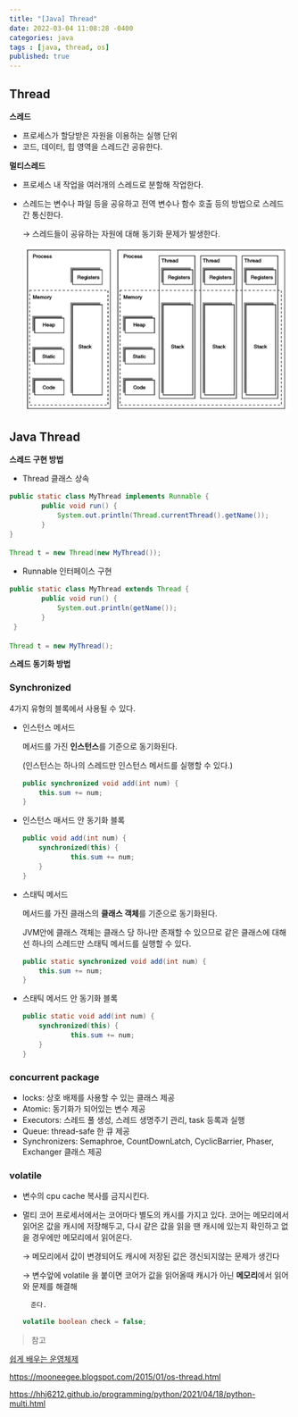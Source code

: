 ```yaml
---
title: "[Java] Thread"
date: 2022-03-04 11:08:28 -0400
categories: java 
tags : [java, thread, os]
published: true
---
```



## Thread

**스레드**

- 프로세스가 할당받은 자원을 이용하는 실행 단위
- 코드, 데이터, 힙 영역을 스레드간 공유한다.

**멀티스레드**

- 프로세스 내 작업을 여러개의 스레드로 분할해 작업한다.
- 스레드는 변수나 파일 등을 공유하고 전역 변수나 함수 호출 등의 방법으로 스레드간 통신한다.
    
    → 스레드들이 공유하는 자원에 대해 동기화 문제가 발생한다. 

    ![GitHub Logo](/assets/images/process_thread_memory.png)

 

## Java Thread

**스레드 구현 방법**

- Thread 클래스 상속

```java
public static class MyThread implements Runnable {
        public void run() {
            System.out.println(Thread.currentThread().getName());
        }
}

Thread t = new Thread(new MyThread());
```

- Runnable 인터페이스 구현

```java
public static class MyThread extends Thread {
        public void run() {
            System.out.println(getName());
        }
 }

Thread t = new MyThread();
```

**스레드 동기화 방법**

### Synchronized

4가지 유형의 블록에서 사용될 수 있다.

- 인스턴스 메서드
    
    메서드를 가진 **인스턴스**를 기준으로 동기화된다.
    
    (인스턴스는 하나의 스레드만 인스턴스 메서드를 실행할 수 있다.)
    
    ```java
    public synchronized void add(int num) {
    	this.sum += num;
    }
    ```
    
- 인스턴스 매서드 안 동기화 블록
    
    ```java
    public void add(int num) {
        synchronized(this) {
    		    this.sum += num;
        }
    }
    ```
    
- 스태틱 메서드
    
    메서드를 가진 클래스의 **클래스 객체**를 기준으로 동기화된다.
    
    JVM안에 클래스 객체는 클래스 당 하나만 존재할 수 있으므로 같은 클래스에 대해선 하나의 스레드만 스태틱 메서드를 실행할 수 있다.
    
    ```java
    public static synchronized void add(int num) {
    	this.sum += num;
    }
    ```
    
- 스태틱 메서드 안 동기화 블록
    
    ```java
    public static void add(int num) {
        synchronized(this) {
    		    this.sum += num;
        }
    }
    ```
    

### concurrent package

- locks: 상호 배제를 사용할 수 있는 클래스 제공
- Atomic: 동기화가 되어있는 변수 제공
- Executors: 스레드 풀 생성, 스레드 생명주기 관리, task 등록과 실행
- Queue: thread-safe 한 큐 제공
- Synchronizers: Semaphroe, CountDownLatch, CyclicBarrier, Phaser, Exchanger 클래스 제공

### volatile

- 변수의 cpu cache 복사를 금지시킨다.
- 멀티 코어 프로세서에서는 코어마다 별도의 캐시를 가지고 있다. 코어는 메모리에서 읽어온 값을 캐시에 저장해두고, 다시 같은 값을 읽을 땐 캐시에 있는지 확인하고 없을 경우에만 메모리에서 읽어온다.
    
    → 메모리에서 값이 변경되어도 캐시에 저장된 값은 갱신되지않는 문제가 생긴다
    
    → 변수앞에 volatile 을 붙이면 코어가 값을 읽어올때 캐시가 아닌 **메모리**에서 읽어와 문제를 해결해
    
        준다. 
    
    ```java
    volatile boolean check = false;
    ```



 
> 참고
> 

[쉽게 배우는 운영체제](http://www.yes24.com/Product/Goods/62054527)

https://mooneegee.blogspot.com/2015/01/os-thread.html

https://hhj6212.github.io/programming/python/2021/04/18/python-multi.html
